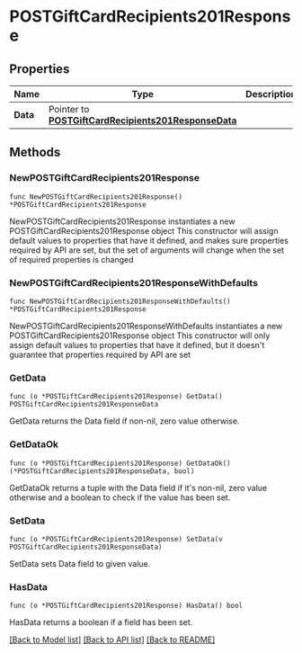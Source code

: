 # POSTGiftCardRecipients201Response

## Properties

Name | Type | Description | Notes
------------ | ------------- | ------------- | -------------
**Data** | Pointer to [**POSTGiftCardRecipients201ResponseData**](POSTGiftCardRecipients201ResponseData.md) |  | [optional] 

## Methods

### NewPOSTGiftCardRecipients201Response

`func NewPOSTGiftCardRecipients201Response() *POSTGiftCardRecipients201Response`

NewPOSTGiftCardRecipients201Response instantiates a new POSTGiftCardRecipients201Response object
This constructor will assign default values to properties that have it defined,
and makes sure properties required by API are set, but the set of arguments
will change when the set of required properties is changed

### NewPOSTGiftCardRecipients201ResponseWithDefaults

`func NewPOSTGiftCardRecipients201ResponseWithDefaults() *POSTGiftCardRecipients201Response`

NewPOSTGiftCardRecipients201ResponseWithDefaults instantiates a new POSTGiftCardRecipients201Response object
This constructor will only assign default values to properties that have it defined,
but it doesn't guarantee that properties required by API are set

### GetData

`func (o *POSTGiftCardRecipients201Response) GetData() POSTGiftCardRecipients201ResponseData`

GetData returns the Data field if non-nil, zero value otherwise.

### GetDataOk

`func (o *POSTGiftCardRecipients201Response) GetDataOk() (*POSTGiftCardRecipients201ResponseData, bool)`

GetDataOk returns a tuple with the Data field if it's non-nil, zero value otherwise
and a boolean to check if the value has been set.

### SetData

`func (o *POSTGiftCardRecipients201Response) SetData(v POSTGiftCardRecipients201ResponseData)`

SetData sets Data field to given value.

### HasData

`func (o *POSTGiftCardRecipients201Response) HasData() bool`

HasData returns a boolean if a field has been set.


[[Back to Model list]](../README.md#documentation-for-models) [[Back to API list]](../README.md#documentation-for-api-endpoints) [[Back to README]](../README.md)


